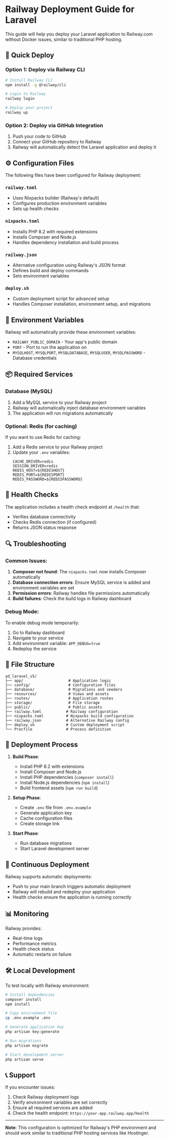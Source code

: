 # Railway Deployment Guide for Laravel

This guide will help you deploy your Laravel application to Railway.com without Docker issues, similar to traditional PHP hosting.

## 🚀 Quick Deploy

### Option 1: Deploy via Railway CLI
```bash
# Install Railway CLI
npm install -g @railway/cli

# Login to Railway
railway login

# Deploy your project
railway up
```

### Option 2: Deploy via GitHub Integration
1. Push your code to GitHub
2. Connect your GitHub repository to Railway
3. Railway will automatically detect the Laravel application and deploy it

## ⚙️ Configuration Files

The following files have been configured for Railway deployment:

### `railway.toml`
- Uses Nixpacks builder (Railway's default)
- Configures production environment variables
- Sets up health checks

### `nixpacks.toml`
- Installs PHP 8.2 with required extensions
- Installs Composer and Node.js
- Handles dependency installation and build process

### `railway.json`
- Alternative configuration using Railway's JSON format
- Defines build and deploy commands
- Sets environment variables

### `deploy.sh`
- Custom deployment script for advanced setup
- Handles Composer installation, environment setup, and migrations

## 🔧 Environment Variables

Railway will automatically provide these environment variables:

- `RAILWAY_PUBLIC_DOMAIN` - Your app's public domain
- `PORT` - Port to run the application on
- `MYSQLHOST`, `MYSQLPORT`, `MYSQLDATABASE`, `MYSQLUSER`, `MYSQLPASSWORD` - Database credentials

## 📦 Required Services

### Database (MySQL)
1. Add a MySQL service to your Railway project
2. Railway will automatically inject database environment variables
3. The application will run migrations automatically

### Optional: Redis (for caching)
If you want to use Redis for caching:
1. Add a Redis service to your Railway project
2. Update your `.env` variables:
   ```
   CACHE_DRIVER=redis
   SESSION_DRIVER=redis
   REDIS_HOST=${REDISHOST}
   REDIS_PORT=${REDISPORT}
   REDIS_PASSWORD=${REDISPASSWORD}
   ```

## 🏥 Health Checks

The application includes a health check endpoint at `/health` that:
- Verifies database connectivity
- Checks Redis connection (if configured)
- Returns JSON status response

## 🔍 Troubleshooting

### Common Issues:

1. **Composer not found**: The `nixpacks.toml` now installs Composer automatically
2. **Database connection errors**: Ensure MySQL service is added and environment variables are set
3. **Permission errors**: Railway handles file permissions automatically
4. **Build failures**: Check the build logs in Railway dashboard

### Debug Mode:
To enable debug mode temporarily:
1. Go to Railway dashboard
2. Navigate to your service
3. Add environment variable: `APP_DEBUG=true`
4. Redeploy the service

## 📁 File Structure

```
ad_laravel_v5/
├── app/                    # Application logic
├── config/                 # Configuration files
├── database/               # Migrations and seeders
├── resources/              # Views and assets
├── routes/                 # Application routes
├── storage/                # File storage
├── public/                 # Public assets
├── railway.toml           # Railway configuration
├── nixpacks.toml          # Nixpacks build configuration
├── railway.json           # Alternative Railway config
├── deploy.sh              # Custom deployment script
└── Procfile               # Process definition
```

## 🚀 Deployment Process

1. **Build Phase**:
   - Install PHP 8.2 with extensions
   - Install Composer and Node.js
   - Install PHP dependencies (`composer install`)
   - Install Node.js dependencies (`npm install`)
   - Build frontend assets (`npm run build`)

2. **Setup Phase**:
   - Create `.env` file from `.env.example`
   - Generate application key
   - Cache configuration files
   - Create storage link

3. **Start Phase**:
   - Run database migrations
   - Start Laravel development server

## 🔄 Continuous Deployment

Railway supports automatic deployments:
- Push to your main branch triggers automatic deployment
- Railway will rebuild and redeploy your application
- Health checks ensure the application is running correctly

## 📊 Monitoring

Railway provides:
- Real-time logs
- Performance metrics
- Health check status
- Automatic restarts on failure

## 🛠️ Local Development

To test locally with Railway environment:
```bash
# Install dependencies
composer install
npm install

# Copy environment file
cp .env.example .env

# Generate application key
php artisan key:generate

# Run migrations
php artisan migrate

# Start development server
php artisan serve
```

## 📞 Support

If you encounter issues:
1. Check Railway deployment logs
2. Verify environment variables are set correctly
3. Ensure all required services are added
4. Check the health endpoint: `https://your-app.railway.app/health`

---

**Note**: This configuration is optimized for Railway's PHP environment and should work similar to traditional PHP hosting services like Hostinger. 